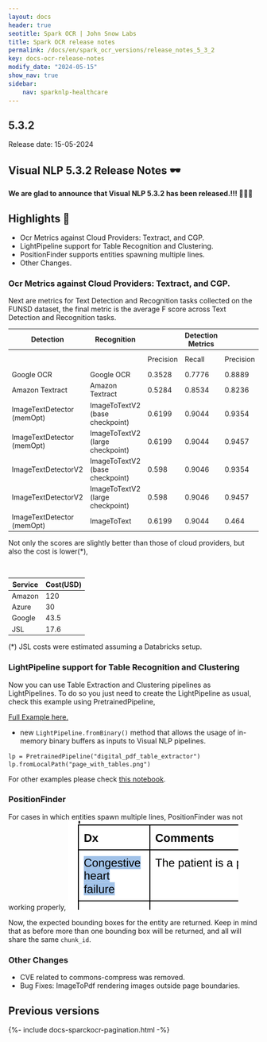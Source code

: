 ```yaml
---
layout: docs
header: true
seotitle: Spark OCR | John Snow Labs
title: Spark OCR release notes
permalink: /docs/en/spark_ocr_versions/release_notes_5_3_2
key: docs-ocr-release-notes
modify_date: "2024-05-15"
show_nav: true
sidebar:
    nav: sparknlp-healthcare
---
```


<div class="h3-box" markdown="1">

## 5.3.2

Release date: 15-05-2024


## Visual NLP 5.3.2 Release Notes 🕶️

**We are glad to announce that Visual NLP 5.3.2 has been released.!!! 📢📢📢**

</div><div class="h3-box" markdown="1">

## Highlights 🔴

+ Ocr Metrics against Cloud Providers: Textract, and CGP.
+ LightPipeline support for Table Recognition and Clustering.
+ PositionFinder supports entities spawning multiple lines.
+ Other Changes.

</div><div class="h3-box" markdown="1">

### Ocr Metrics against Cloud Providers: Textract, and CGP.
Next are metrics for Text Detection and Recognition tasks collected on the FUNSD dataset, the final metric is the average F score across Text Detection and Recognition tasks.

|Detection | Recognition |  | Detection Metrics |  | Recognition Metrics |  |
|-- | -- | -- | -- | -- | -- | -- |
| | |  Precision | Recall | Precision | Recall |Avg. F Score|
|Google OCR | Google OCR | 0.3528 | 0.7776 | 0.8889 | 0.8823 | 0.6854 |
|Amazon Textract | Amazon Textract | 0.5284 | 0.8534 | 0.8236 | 0.8539 | 0.7455|
|ImageTextDetector (memOpt) | ImageToTextV2 (base checkpoint) | 0.6199 | 0.9044 | 0.9354 | 0.9331 | 0.8349|
|ImageTextDetector (memOpt) | ImageToTextV2 (large checkpoint) | 0.6199 | 0.9044 | 0.9457 | 0.9426 | **0.8398**|
|ImageTextDetectorV2 | ImageToTextV2 (base checkpoint) | 0.598 | 0.9046 | 0.9354 | 0.9331 | 0.8271|
|ImageTextDetectorV2 | ImageToTextV2 (large checkpoint) | 0.598 | 0.9046 | 0.9457 | 0.9426 | **0.8320**|
|ImageTextDetector (memOpt) | ImageToText | 0.6199 | 0.9044 | 0.464 | 0.4654 | 0.6001|

Not only the scores are slightly better than those of cloud providers, but also the cost is lower(*),

<span><span class="ui-provider rr b c d e f g h i j k l m n o p q r s t u v w x y z ab ac ae af ag ah ai aj ak" dir="ltr"><p>&nbsp;</p>

|Service | Cost(USD)|
|-- | --|
|Amazon | 120|
|Azure | 30|
|Google | 43.5|
|JSL | 17.6|


(*) JSL costs were estimated assuming a Databricks setup.



</div><div class="h3-box" markdown="1">

### LightPipeline support for Table Recognition and Clustering
Now you can use Table Extraction and Clustering pipelines as LightPipelines. To do so you just need to create the LightPipeline as usual, check this example using PretrainedPipeline,

[Full Example here.](https://github.com/JohnSnowLabs/spark-ocr-workshop/blob/master/jupyter/SparkOcrLightPipelinesBase64.ipynb)
* new `LightPipeline.fromBinary()` method that allows the usage of in-memory binary buffers as inputs to Visual NLP pipelines.

```
lp = PretrainedPipeline("digital_pdf_table_extractor")
lp.fromLocalPath("page_with_tables.png")

```
For other examples please check [this notebook](https://github.com/JohnSnowLabs/spark-ocr-workshop/blob/master/jupyter/SparkOcrImageTableRecognitionWHOCR.ipynb).
</div><div class="h3-box" markdown="1">

### PositionFinder 
For cases in which entities spawn multiple lines, PositionFinder was not working properly,
![5.3.2](/assets/images/ocr/highlight.png)

Now, the expected bounding boxes for the entity are returned. Keep in mind that as before more than one bounding box will be returned, and all will share the same `chunk_id`.


</div><div class="h3-box" markdown="1">

### Other Changes
* CVE related to commons-compress was removed.
* Bug Fixes: ImageToPdf rendering images outside page boundaries.

</div><div class="prev_ver h3-box" markdown="1">

## Previous versions

</div>

{%- include docs-sparckocr-pagination.html -%}
